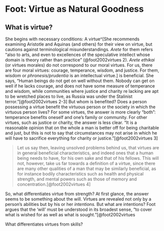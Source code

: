 # Foot: Virtue as Natural Goodness

## What is virtue? 

She begins with necessary conditions: A virtue^[She recommends examining Aristotle and Aquinas (and others) for their view on virtue, but cautions against terminological misunderstandings. *Arete* for them refers “also to arts, and even to excellences of the speculative intellect whose domain is theory rather than practice” (@foot2002virtues 2). *Arete ethikai* (or virtues morales) do not correspond to our moral virtues. For us, there are four moral virtues: courage, temperance, wisdom, and justice. For them, wisdom or *phronesis/prudentia* is an intellectual virtue.] is beneficial. She says, “Human beings do not get on well without them. Nobody can get on well if he lacks courage, and does not have some measure of temperance and wisdom, while communities where justice and charity re lacking are apt to be wretched places to live, as Russia was under the Stalinist terror.”[@foot2002virtues 2-3] But whom is benefited? Does a person possessing a virtue benefit the virtuous person or the society in which the virtuous person lives? For some virtues, the answer is more clearly “both”: temperance benefits oneself and one’s family or community. For other virtues, such as justice or charity, the answer is less clear. “It is a reasonable opinion that on the whole a man is better off for being charitable and just, but this is not to say that circumstances may not arise in which he will have to sacrifice everything for charity or justice.”[@foot2002virtues 3]

> Let us say then, leaving unsolved problems behind us, that virtues are in general beneficial characteristics, and indeed ones that a human being needs to have, for his own sake and that of his fellows. This will not, however, take us far towards a definition of a virtue, since there are many other qualities of a man that may be similarly beneficial, as for instance bodily characteristics such as health and physical strength, and mental powers such as those of memory and concentration.[@foot2002virtues 4]

So, what differentiates virtue from strength? At first glance, the answer seems to be something about the will. Virtues are revealed not only by a person’s abilities but by his or her *intentions.* But what are intentions? Foot argues that the ‘will’ must be understood in its broadest sense, “to cover what is wished for as well as what is sought.”[@foot2002virtues

What differentiates virtues from skills? 